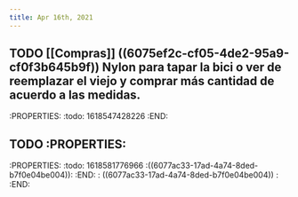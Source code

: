 ```yaml
---
title: Apr 16th, 2021
---
```


## TODO [[Compras]] ((6075ef2c-cf05-4de2-95a9-cf0f3b645b9f)) Nylon para tapar la bici o ver de reemplazar el viejo y comprar más cantidad de acuerdo a las medidas.
:PROPERTIES:
:todo: 1618547428226
:END:
## TODO :PROPERTIES:
:PROPERTIES:
:todo: 1618581776966
:((6077ac33-17ad-4a74-8ded-b7f0e04be004)): 
:END:
: ((6077ac33-17ad-4a74-8ded-b7f0e04be004)) : 
:END:
